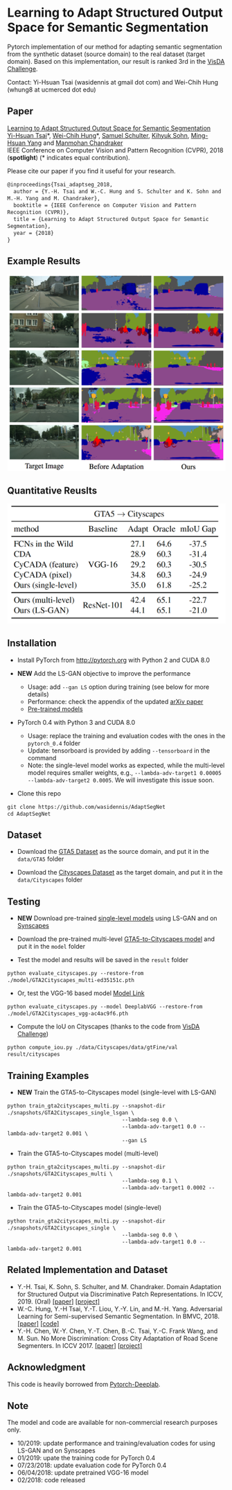 # Learning to Adapt Structured Output Space for Semantic Segmentation

Pytorch implementation of our method for adapting semantic segmentation from the synthetic dataset (source domain) to the real dataset (target domain). Based on this implementation, our result is ranked 3rd in the [VisDA Challenge](http://ai.bu.edu/visda-2017/).

Contact: Yi-Hsuan Tsai (wasidennis at gmail dot com) and Wei-Chih Hung (whung8 at ucmerced dot edu)

## Paper
[Learning to Adapt Structured Output Space for Semantic Segmentation](https://arxiv.org/abs/1802.10349) <br />
[Yi-Hsuan Tsai](https://sites.google.com/site/yihsuantsai/home)\*, [Wei-Chih Hung](https://hfslyc.github.io/)\*, [Samuel Schulter](https://samschulter.github.io/), [Kihyuk Sohn](https://sites.google.com/site/kihyuksml/), [Ming-Hsuan Yang](http://faculty.ucmerced.edu/mhyang/index.html) and [Manmohan Chandraker](http://cseweb.ucsd.edu/~mkchandraker/) <br />
IEEE Conference on Computer Vision and Pattern Recognition (CVPR), 2018 (**spotlight**) (\* indicates equal contribution).

Please cite our paper if you find it useful for your research.

```
@inproceedings{Tsai_adaptseg_2018,
  author = {Y.-H. Tsai and W.-C. Hung and S. Schulter and K. Sohn and M.-H. Yang and M. Chandraker},
  booktitle = {IEEE Conference on Computer Vision and Pattern Recognition (CVPR)},
  title = {Learning to Adapt Structured Output Space for Semantic Segmentation},
  year = {2018}
}
```

## Example Results

![](figure/result_git.png)

## Quantitative Reuslts

![](figure/iou_comparison_v2.png)

## Installation
* Install PyTorch from http://pytorch.org with Python 2 and CUDA 8.0

* **NEW** Add the LS-GAN objective to improve the performance
  - Usage: add `--gan LS` option during training (see below for more details)
  - Performance: check the appendix of the updated [arXiv paper](https://arxiv.org/abs/1802.10349)
  - [Pre-trained models](https://www.dropbox.com/s/sif9cd6ad4s9y5d/AdaptSegNet_LSGAN_models.zip?dl=0)

* PyTorch 0.4 with Python 3 and CUDA 8.0
  - Usage: replace the training and evaluation codes with the ones in the `pytorch_0.4` folder
  - Update: tensorboard is provided by adding `--tensorboard` in the command
  - Note: the single-level model works as expected, while the multi-level model requires smaller weights, e.g., `--lambda-adv-target1 0.00005 --lambda-adv-target2 0.0005`. We will investigate this issue soon.

* Clone this repo
```
git clone https://github.com/wasidennis/AdaptSegNet
cd AdaptSegNet
```
## Dataset
* Download the [GTA5 Dataset](https://download.visinf.tu-darmstadt.de/data/from_games/) as the source domain, and put it in the `data/GTA5` folder

* Download the [Cityscapes Dataset](https://www.cityscapes-dataset.com/) as the target domain, and put it in the `data/Cityscapes` folder

## Testing
* **NEW** Download pre-trained [single-level models](https://www.dropbox.com/s/sif9cd6ad4s9y5d/AdaptSegNet_LSGAN_models.zip?dl=0) using LS-GAN and on [Synscapes](https://7dlabs.com/synscapes-overview)

* Download the pre-trained multi-level [GTA5-to-Cityscapes model](http://vllab.ucmerced.edu/ytsai/CVPR18/GTA2Cityscapes_multi-ed35151c.pth) and put it in the `model` folder

* Test the model and results will be saved in the `result` folder

```
python evaluate_cityscapes.py --restore-from ./model/GTA2Cityscapes_multi-ed35151c.pth
```

* Or, test the VGG-16 based model [Model Link](http://vllab.ucmerced.edu/ytsai/CVPR18/GTA2Cityscapes_vgg-ac4ac9f6.pth)

```
python evaluate_cityscapes.py --model DeeplabVGG --restore-from ./model/GTA2Cityscapes_vgg-ac4ac9f6.pth
```

* Compute the IoU on Cityscapes (thanks to the code from [VisDA Challenge](http://ai.bu.edu/visda-2017/))
```
python compute_iou.py ./data/Cityscapes/data/gtFine/val result/cityscapes
```

## Training Examples
* **NEW** Train the GTA5-to-Cityscapes model (single-level with LS-GAN)

```
python train_gta2cityscapes_multi.py --snapshot-dir ./snapshots/GTA2Cityscapes_single_lsgan \
                                     --lambda-seg 0.0 \
                                     --lambda-adv-target1 0.0 --lambda-adv-target2 0.001 \
                                     --gan LS
```

* Train the GTA5-to-Cityscapes model (multi-level)

```
python train_gta2cityscapes_multi.py --snapshot-dir ./snapshots/GTA2Cityscapes_multi \
                                     --lambda-seg 0.1 \
                                     --lambda-adv-target1 0.0002 --lambda-adv-target2 0.001
```

* Train the GTA5-to-Cityscapes model (single-level)

```
python train_gta2cityscapes_multi.py --snapshot-dir ./snapshots/GTA2Cityscapes_single \
                                     --lambda-seg 0.0 \
                                     --lambda-adv-target1 0.0 --lambda-adv-target2 0.001
```

## Related Implementation and Dataset
* Y.-H. Tsai, K. Sohn, S. Schulter, and M. Chandraker. Domain Adaptation for Structured Output via Discriminative Patch Representations. In ICCV, 2019. (Oral) [[paper]](https://arxiv.org/abs/1901.05427v3) [[project]](http://www.nec-labs.com/~mas/adapt-seg/adapt-seg.html)
* W.-C. Hung, Y.-H Tsai, Y.-T. Liou, Y.-Y. Lin, and M.-H. Yang. Adversarial Learning for Semi-supervised Semantic Segmentation. In BMVC, 2018. [[paper]](https://arxiv.org/abs/1802.07934) [[code]](https://github.com/hfslyc/AdvSemiSeg)
* Y.-H. Chen, W.-Y. Chen, Y.-T. Chen, B.-C. Tsai, Y.-C. Frank Wang, and M. Sun. No More Discrimination: Cross City Adaptation of Road Scene Segmenters. In ICCV 2017. [[paper]](https://arxiv.org/abs/1704.08509) [[project]](https://yihsinchen.github.io/segmentation_adaptation/)

## Acknowledgment
This code is heavily borrowed from [Pytorch-Deeplab](https://github.com/speedinghzl/Pytorch-Deeplab).

## Note
The model and code are available for non-commercial research purposes only.
* 10/2019: update performance and training/evaluation codes for using LS-GAN and on Synscapes
* 01/2019: upate the training code for PyTorch 0.4
* 07/23/2018: update evaluation code for PyTorch 0.4
* 06/04/2018: update pretrained VGG-16 model 
* 02/2018: code released




